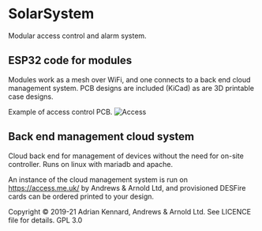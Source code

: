 # SolarSystem

Modular access control and alarm system.

## ESP32 code for modules

Modules work as a mesh over WiFi, and one connects to a back end cloud management system. PCB designs are included (KiCad) as are 3D printable case designs.

Example of access control PCB.
![Access](https://user-images.githubusercontent.com/996983/119697498-26a1e900-be48-11eb-8498-32d888ed1305.png)

## Back end management cloud system

Cloud back end for management of devices without the need for on-site controller. Runs on linux with mariadb and apache.

An instance of the cloud management system is run on https://access.me.uk/ by Andrews & Arnold Ltd, and provisioned DESFire cards can be ordered printed to your design.

Copyright © 2019-21 Adrian Kennard, Andrews & Arnold Ltd. See LICENCE file for details. GPL 3.0
